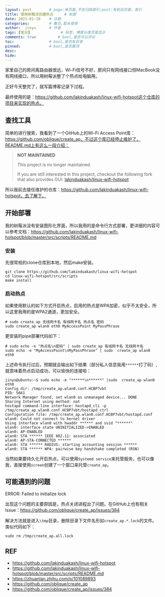 ```yaml
---
layout: post        # page:单页面,不在归档索引;post:有前后页面，索引
title: 使用树莓派创建热点     # 标题
date: 2021-01-10    # 日期
categories:         # 集合,暂未使用
author:  jinyu      # 作者
tags: [笔记]              # 标签，博客分类页面显示
comments: true          # bool,是否可以评论
toc:                # bool,是否有目录
pinned:             # bool,是否置顶
desc: 
hide: 
---
```


家里自己的房间离路由器很远，Wi-Fi信号不好，房间只有网线接口但MacBook没有网线接口，所以用树莓派整了个热点给电脑用。

正好今天整完了，就写篇博客记录下过程。

<!-- more -->

最终使用的是：https://github.com/lakinduakash/linux-wifi-hotspot这个仓库的项目来实现的热点。

## 查找工具

简单的进行搜索，我看到了一个GitHub上的Wi-Fi Access Point库：https://github.com/oblique/create_ap，不过这个库已经停止维护了，README.md上有这么一段介绍：

> **NOT MAINTAINED**
>
> This project is no longer maintained.
>
> If you are still interested in this project, checkout the following fork that also provides GUI: [lakinduakash/linux-wifi-hotspot](https://github.com/lakinduakash/linux-wifi-hotspot)

所以我前去接任维护的仓库：https://github.com/lakinduakash/linux-wifi-hotspot，去了解下。

## 开始部署

我的树莓派没有安装图形化界面，所以我用的是命令行方式部署，更详细的内容可以参考文档：https://github.com/lakinduakash/linux-wifi-hotspot/blob/master/src/scripts/README.md

### 安装

先很常规的clone仓库到本地，然后make安装。

```shell
git clone https://github.com/lakinduakash/linux-wifi-hotspot
cd linux-wifi-hotspot/src/scripts
make install
```

### 启动热点

如果使用默认的如下方式开启热点，启用的热点是WPA加密，似乎不太安全，所以这里我用的是WPA2通道，更加安全。

```shell
# sudo create_ap 无线网卡名 有线网卡名 热点名 密码
sudo create_ap wlan0 eth0 MyAccessPoint MyPassPhrase
```

更安装的pipe部署代码如下：

```shell
# sudo echo -e "热点名\n密码" | sudo create_ap 有线网卡名 无线网卡名
sudo echo -e "MyAccessPoint\nMyPassPhrase" | sudo  create_ap wlan0 eth0
```

上述命令执行过后，预期就会输出如下结果（部分私人信息我用`******`打了码）,就意味着热点启动成功，可以愉快的连接啦：

```shell
jinyu@ubuntu:~$ sudo echo -e "******\n******" |sudo  create_ap wlan0 eth0
Config dir: /tmp/create_ap.wlan0.conf.HCBP7vbt
PID: 5661
Network Manager found, set wlan0 as unmanaged device... DONE
Sharing Internet using method: nat
hostapd command-line interface: hostapd_cli -p /tmp/create_ap.wlan0.conf.HCBP7vbt/hostapd_ctrl
Configuration file: /tmp/create_ap.wlan0.conf.HCBP7vbt/hostapd.conf
wlan0: Could not connect to kernel driver
Using interface wlan0 with hwaddr ****** and ssid "******"
wlan0: interface state UNINITIALIZED->ENABLED
wlan0: AP-ENABLED
wlan0: STA ****** IEEE 802.11: associated
wlan0: AP-STA-CONNECTED ******
wlan0: STA ****** RADIUS: starting accounting session ******
wlan0: STA ****** WPA: pairwise key handshake completed (RSN)
```

当然如果要持久化开启热点，可以使用`Systemd service`来托管服务，也可以像我，直接使用`screen`创建了一个窗口来托管`create_ap`。

## 可能遇到的问题

ERROR: Failed to initialize lock

出现这个问题的主要原因是，热点关闭进程出了问题。在GitHub上也有相关Issue：https://github.com/oblique/create_ap/issues/384

解决方法就是进入`\tmp`目录，删除目录下文件名形如`create_ap.*.lock`的文件。类似代码如下：

```shell
sudo rm /tmp/create_ap.all.lock
```

## REF

* https://github.com/lakinduakash/linux-wifi-hotspot
* https://github.com/lakinduakash/linux-wifi-hotspot/blob/master/src/scripts/README.md
* https://zhuanlan.zhihu.com/p/101089893
* https://github.com/oblique/create_ap
* https://github.com/oblique/create_ap/issues/384